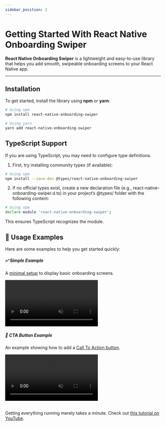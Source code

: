 ```yaml
---
sidebar_position: 2
---
```


# Getting Started With React Native Onboarding Swiper

**React Native Onboarding Swiper** is a lightweight and easy-to-use library that helps you add smooth, swipeable onboarding screens to your React Native app.

---

## Installation

To get started, install the library using **npm** or **yarn**:

```bash
# Using npm
npm install react-native-onboarding-swiper

# Using yarn
yarn add react-native-onboarding-swiper
```

## TypeScript Support

If you are using TypeScript, you may need to configure type definitions.

1. First, try installing community types (if available):

```bash
# Using npm
npm install --save-dev @types/react-native-onboarding-swiper
```

2. If no official types exist, create a new declaration file (e.g., react-native-onboarding-swiper.d.ts) in your project’s @types/ folder with the following content:
```bash
# Using npm
declare module 'react-native-onboarding-swiper';

```
This ensures TypeScript recognizes the module.

## 🎯 Usage Examples

Here are some examples to help you get started quickly:

##### ✅ Simple Example

A [minimal setup](https://github.com/jfilter/react-native-onboarding-swiper/blob/HEAD/examples/Simple.js) to display basic onboarding screens.

<div style={{ display: "flex", justifyContent: "center" }}>
  <video 
    src="/videos/simpleExample.mp4" 
    width="300" 
    controls 
    autoplay 
    loop 
    muted 
    style={{ borderRadius: "8px" }}
  />
</div>

##### 📌 CTA Button Example

An example showing how to add a [Call To Action button](https://github.com/jfilter/react-native-onboarding-swiper/blob/HEAD/examples/WithCTA.js).

<div style={{ display: "flex", justifyContent: "center" }}>
  <video 
    src="/videos/ctaExample.mp4" 
    width="300" 
    controls 
    autoplay 
    loop 
    muted 
    style={{ borderRadius: "8px" }}
  />
</div>
<br/>



Getting everything running merely takes a minute. Check out [this tutorial on YouTube](https://www.youtube.com/watch?v=SMkR-iIGvwQ).
